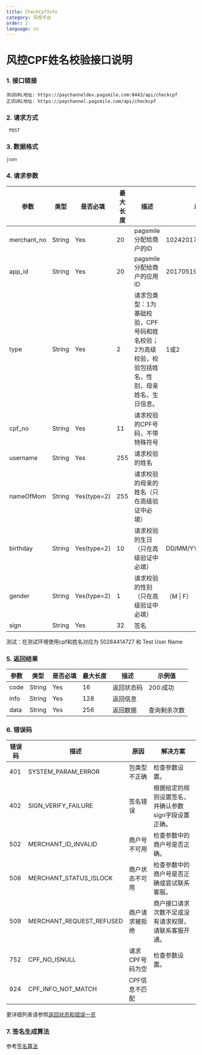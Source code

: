 ```yaml
---
title: CheckCpfInfo
category: 风控平台
order: 2
language: cn
---
```


# 风控CPF姓名校验接口说明

### 1. 接口链接

    测试URL地址: https://paychanneldev.pagsmile.com:8443/api/checkcpf
    正式URL地址: https://paychannel.pagsmile.com/api/checkcpf
    
### 2. 请求方式

     POST

### 3. 数据格式   
  
    json    

### 4. 请求参数

参数 | 类型 | 是否必填 | 最大长度 | 描述 | 示例值
---  | ---  | ---      | ---      | ---  | ---
merchant_no | String | Yes | 20 | pagsmile分配给商户的ID | 1024201708140012289
app_id | String | Yes | 20 | pagsmile分配给商户的应用ID | 2017051914172236111
type | String | Yes | 2 | 请求包类型：1为基础校验，CPF号码和姓名校验；2为高级校验，校验包括姓名，性别，母亲姓名，生日信息。 | 1或2
cpf_no | String | Yes | 11 | 请求校验的CPF号码，不带特殊符号 | 
username | String | Yes | 255 | 请求校验的姓名
nameOfMom | String | Yes(type=2) | 255 | 请求校验的母亲的姓名（只在高级验证中必填）
birthday | String | Yes(type=2) | 10 | 请求校验的生日（只在高级验证中必填） | DD/MM/YYYY
gender | String | Yes(type=2) | 1 | 请求校验的性别（只在高级验证中必填） | （M \| F）
sign | String | Yes | 32 | 签名 | 

测试：在测试环境使用cpf和姓名对应为 50284414727 和 Test User Name

### 5. 返回结果

参数 | 类型 | 是否必填 | 最大长度 | 描述 | 示例值
---  | ---  | ---      | ---      | ---  | ---
code | String | Yes | 16 | 返回状态码 | 200:成功
info | String | Yes | 128 | 返回信息 | 
data | String | Yes | 256 | 返回数据 | 查询剩余次数

### 6. 错误码

错误码 | 描述 | 原因 | 解决方案
---  | ---  | ---  | ---
401 | SYSTEM_PARAM_ERROR | 包类型不正确 | 检查参数设置。
402 | SIGN_VERIFY_FAILURE | 签名错误 | 根据给定的规则设置签名，并确认参数sign字段设置正确。
502 | MERCHANT_ID_INVALID | 商户号不可用 | 检查参数中的商户号是否正确。
508 | MERCHANT_STATUS_ISLOCK | 商户状态不可用 | 检查参数中的商户号是否正确或尝试联系客服。
509 | MERCHANT_REQUEST_REFUSED | 商户请求被拒绝 | 商户接口请求次数不足或没有请求权限，请联系客服开通。
752 | CPF_NO_ISNULL | 请求CPF号码为空 | 检查参数设置。
924 | CPF_INFO_NOT_MATCH | CPF信息不匹配 | 

更详细列表请参照[返回状态和错误一览](../ReturnResult)

### 7. 签名生成算法  

参考[签名算法](../../trading-platform/DriectSign)
